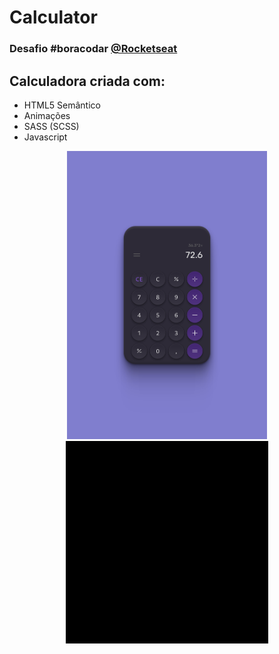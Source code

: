 # Calculator

### Desafio #boracodar [@Rocketseat](https://boracodar.dev)

## Calculadora criada com:
* HTML5 Semântico
* Animações
* SASS (SCSS)
* Javascript

<div align=center>
  <img src="./printScreen/image.png" width="320px"/>
  <img src="./printScreen/calculatorgif"/>
</div>
